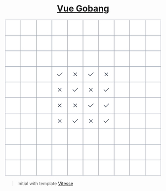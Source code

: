 
<h1 align='center'>
<a href="https://vue-gobang.netlify.app/">Vue Gobang</a>
</h1>

<p align='center'>
<img src="./public/vue-gobang.png" alt="vue gobang">
</p>

> Initial with template [Vitesse](https://github.com/antfu/vitesse)

